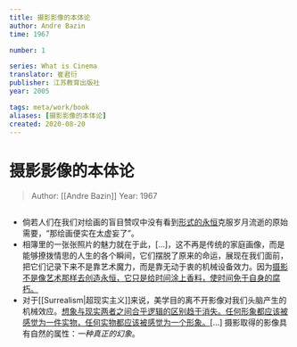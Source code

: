 ```yaml
---
title: 摄影影像的本体论
author: Andre Bazin
time: 1967

number: 1

series: What is Cinema
translator: 崔君衍
publisher: 江苏教育出版社
year: 2005

tags: meta/work/book 
aliases: [摄影影像的本体论]
created: 2020-08-20
---
```


# 摄影影像的本体论
> Author: [[Andre Bazin]]
> Year: 1967

```toc
```

* 倘若人们在我们对绘画的盲目赞叹中没有看到<u>形式的永恒</u>克服岁月流逝的原始需要，“那绘画便实在太虚妄了”。
* 相簿里的一张张照片的魅力就在于此，[...]，这不再是传统的家庭画像，而是能够撩拨情思的人生的各个瞬间，它们摆脱了原来的命运，展现在我们面前，把它们记录下来不是靠艺术魔力，而是靠无动于衷的机械设备效力。因为<u>摄影不是像艺术那样去创造永恒，它只是给时间涂上香料，使时间免于自身的腐朽。</u>
* 对于[[Surrealism|超现实主义]]来说，美学目的离不开影像对我们头脑产生的机械效应。<u>想象与现实两者之间合乎逻辑的区别趋于消失。任何形象都应该被感觉为一件实物，任何实物都应该被感觉为一个形象。</u>[...] 摄影取得的影像具有自然的属性：<em>一种真正的幻象</em>。